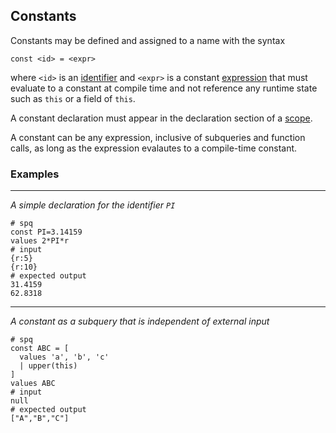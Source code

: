 ## Constants

Constants may be defined and assigned to a name with the syntax
```
const <id> = <expr>
```
where `<id>` is an [identifier](../syntax.md#identifiers)
and `<expr>` is a constant [expression](expressions.md)
that must evaluate to a constant at compile time and not reference any
runtime state such as `this` or a field of `this`.

A constant declaration must appear in the declaration section of a [scope](../syntax.md#scope).

A constant can be any expression, inclusive of subqueries and function calls, as
long as the expression evalautes to a compile-time constant.

### Examples

---

_A simple declaration for the identifier `PI`_

```mdtest-spq
# spq
const PI=3.14159
values 2*PI*r
# input
{r:5}
{r:10}
# expected output
31.4159
62.8318
```

---

_A constant as a subquery that is independent of external input_

```mdtest-spq
# spq
const ABC = [
  values 'a', 'b', 'c'
  | upper(this)
]
values ABC
# input
null
# expected output
["A","B","C"]
```
